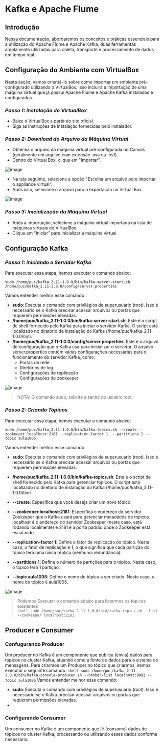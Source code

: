 # Kafka e Apache Flume

## Introdução
Nessa documentação, abordaremos os conceitos e práticas essenciais para a utilização do Apache Flume e Apache Kafka, duas ferramentas amplamente utilizadas para coleta, transporte e processamento de dados em tempo real.

## Configuração do Ambiente com VirtualBox
Nesta seção, vamos orientá-lo sobre como importar um ambiente pré-configurado utilizando o VirtualBox. Isso incluirá a importação de uma máquina virtual que já possui Apache Flume e Apache Kafka instalados e configurados.

### *Passo 1: Instalação do VirtualBox*
- Baixe o VirtualBox a partir do site oficial.
- Siga as instruções de instalação fornecidas pelo instalador.

### *Passo 2: Download do Arquivo da Máquina Virtual*
- Obtenha o arquivo da máquina virtual pré-configurada no Canvas (geralmente um arquivo com extensão .ova ou .ovf).
- Dentro do Virtual Box, clique em "Importar".

![image](https://github.com/ErickBrenno/Kafka-Flume/assets/83048005/5fd39c1b-9663-4e54-938f-cf8c956527ab)
- Na tela seguinte, selecione a opção "Escolha um arquivo para importar o appliance virtual".
- Após isso, selecione o arquivo para a exportação no Virtual Box.

![image](https://github.com/ErickBrenno/Kafka-Flume/assets/83048005/978b9956-81f8-41ae-a3f1-7c14bbc00843)

### *Passo 3: Inicialização da Máquina Virtual*
- Após a importação, selecione a máquina virtual importada na lista de máquinas virtuais do VirtualBox.
- Clique em “Iniciar” para inicializar a máquina virtual.

## Configuração Kafka

### *Passo 1: Iniciando o Servidor Kafka*
Para executar essa etapa, iremos executar o comando abaixo:
```shell 
sudo /home/puc/kafka_2.11-1.0.0/bin/kafka-server-start.sh /home/puc/kafka_2.11-1.0.0/config/server.properties
```
Vamos entender melhor esse comando:
- **sudo**: Executa o comando com privilégios de superusuário (root). Isso é necessário se o Kafka precisar acessar arquivos ou portas que requerem permissões elevadas.
- **/home/puc/kafka_2.11-1.0.0/bin/kafka-server-start.sh**: Este é o script de shell fornecido pelo Kafka para iniciar o servidor Kafka. O script está localizado no diretório de instalação do Kafka (/home/puc/kafka_2.11-1.0.0/bin).
- **/home/puc/kafka_2.11-1.0.0/config/server.properties**: Este é o arquivo de configuração que o Kafka usa para inicializar o servidor. O arquivo server.properties contém várias configurações necessárias para o funcionamento do servidor Kafka, como: <br>
  - Portas de rede <br>
  - Diretórios de log <br>
  - Configurações de replicação <br>
  - Configurações de zookeeper
  
![image](https://github.com/ErickBrenno/Kafka-Flume/assets/83048005/ae08b414-6103-40c9-9fbe-df02c28279d8)
> NOTA: O comando sudo, solicita a senha do usuário root.

### *Passo 2: Criando Tópicos*
Para executar essa etapa, iremos executar o comando abaixo:
```shell
sudo /home/puc/kafka_2.11-1.0.0/bin/kafka-topics.sh --create --zookeeper localhost:2181 --replication-factor 1  --partitions 1 --topic aula1006
```
Vamos entender melhor esse comando:
- **sudo**: Executa o comando com privilégios de superusuário (root). Isso é necessário se o Kafka precisar acessar arquivos ou portas que requerem permissões elevadas.

- **/home/puc/kafka_2.11-1.0.0/bin/kafka-topics.sh**: Este é o script de shell fornecido pelo Kafka para gerenciar tópicos. O script está localizado no diretório de instalação do Kafka (/home/puc/kafka_2.11-1.0.0/bin)

- **--create**: Especifica que você deseja criar um novo tópico.

- **--zookeeper localhost:2181**: Especifica o endereço do servidor Zookeeper que o Kafka usará para gerenciar metadados de tópicos. localhost é o endereço do servidor Zookeeper (neste caso, está rodando localmente) e 2181 é a porta padrão onde o Zookeeper está escutando.
- **--replication-factor 1**: Define o fator de replicação do tópico. Neste caso, o fator de replicação é 1, o que significa que cada partição do tópico terá uma única réplica (nenhuma redundância).
  
- **--partitions 1**: Define o número de partições para o tópico. Neste caso, o tópico terá 1 partição.
  
- **--topic aula1006**: Define o nome do tópico a ser criado. Neste caso, o nome do tópico é aula1006.

![image](https://github.com/ErickBrenno/Kafka-Flume/assets/83048005/53ac29f8-225f-4c74-a6e9-8c546d5f9d44)

> Podemos Executar o comando abaixo para listarmos os tópicos existentes <br>
> ```shell sudo /home/puc/kafka_2.11-1.0.0/bin/kafka-topics.sh --list --zookeeper localhost:2181 ```

## Producer e Consumer

### Confugurando Producer
Um producer no Kafka é um componente que publica (envia) dados para tópicos no cluster Kafka, atuando como a fonte de dados para o sistema de mensagens.
Para criarmos um Producer no tópico que criarmos, iremos executar o seguinte comando:
```shell sudo /home/puc/kafka_2.11-1.0.0/bin/kafka-console-producer.sh --broker-list localhost:9092 --topic aula1006```
Vamos entender melhor esse comando:
- **sudo**: Executa o comando com privilégios de superusuário (root). Isso é necessário se o Kafka precisar acessar arquivos ou portas que requerem permissões elevadas.
- 

### Configurando Consumer
Um consumer no Kafka é um componente que lê (consome) dados de tópicos no cluster Kafka, processando ou utilizando esses dados conforme necessário.

